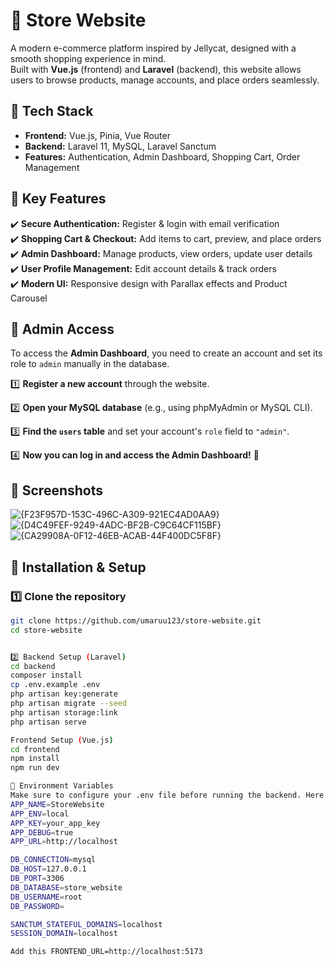 # 🛒 Store Website

A modern e-commerce platform inspired by Jellycat, designed with a smooth shopping experience in mind.  
Built with **Vue.js** (frontend) and **Laravel** (backend), this website allows users to browse products, manage accounts, and place orders seamlessly.

## 🚀 Tech Stack
- **Frontend:** Vue.js, Pinia, Vue Router
- **Backend:** Laravel 11, MySQL, Laravel Sanctum
- **Features:** Authentication, Admin Dashboard, Shopping Cart, Order Management

## 🌟 Key Features
✔️ **Secure Authentication:** Register & login with email verification  
✔️ **Shopping Cart & Checkout:** Add items to cart, preview, and place orders  
✔️ **Admin Dashboard:** Manage products, view orders, update user details  
✔️ **User Profile Management:** Edit account details & track orders  
✔️ **Modern UI:** Responsive design with Parallax effects and Product Carousel  

## 🔑 Admin Access
To access the **Admin Dashboard**, you need to create an account and set its role to `admin` manually in the database.

1️⃣ **Register a new account** through the website.  

2️⃣ **Open your MySQL database** (e.g., using phpMyAdmin or MySQL CLI).  

3️⃣ **Find the `users` table** and set your account's `role` field to `"admin"`.  

4️⃣ **Now you can log in and access the Admin Dashboard!** 🎉  

## 📸 Screenshots
![{F23F957D-153C-496C-A309-921EC4AD0AA9}](https://github.com/user-attachments/assets/233b9fa5-b170-4c2d-b90b-c0e4c4199782)
![{D4C49FEF-9249-4ADC-BF2B-C9C64CF115BF}](https://github.com/user-attachments/assets/f84f6579-c857-4d61-97ed-2322c71e2f2a)
![{CA29908A-0F12-46EB-ACAB-44F400DC5F8F}](https://github.com/user-attachments/assets/f334c4d6-8e46-4b77-aca7-e91ed1363350)


## 🔧 Installation & Setup
### 1️⃣ Clone the repository  
```bash
git clone https://github.com/umaruu123/store-website.git
cd store-website


2️⃣ Backend Setup (Laravel)
cd backend
composer install
cp .env.example .env
php artisan key:generate
php artisan migrate --seed
php artisan storage:link
php artisan serve

Frontend Setup (Vue.js)
cd frontend
npm install
npm run dev

🔧 Environment Variables
Make sure to configure your .env file before running the backend. Here are the required variables:
APP_NAME=StoreWebsite
APP_ENV=local
APP_KEY=your_app_key
APP_DEBUG=true
APP_URL=http://localhost

DB_CONNECTION=mysql
DB_HOST=127.0.0.1
DB_PORT=3306
DB_DATABASE=store_website
DB_USERNAME=root
DB_PASSWORD=

SANCTUM_STATEFUL_DOMAINS=localhost
SESSION_DOMAIN=localhost

Add this FRONTEND_URL=http://localhost:5173

